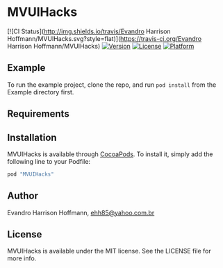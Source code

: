 # MVUIHacks

[![CI Status](http://img.shields.io/travis/Evandro Harrison Hoffmann/MVUIHacks.svg?style=flat)](https://travis-ci.org/Evandro Harrison Hoffmann/MVUIHacks)
[![Version](https://img.shields.io/cocoapods/v/MVUIHacks.svg?style=flat)](http://cocoapods.org/pods/MVUIHacks)
[![License](https://img.shields.io/cocoapods/l/MVUIHacks.svg?style=flat)](http://cocoapods.org/pods/MVUIHacks)
[![Platform](https://img.shields.io/cocoapods/p/MVUIHacks.svg?style=flat)](http://cocoapods.org/pods/MVUIHacks)

## Example

To run the example project, clone the repo, and run `pod install` from the Example directory first.

## Requirements

## Installation

MVUIHacks is available through [CocoaPods](http://cocoapods.org). To install
it, simply add the following line to your Podfile:

```ruby
pod "MVUIHacks"
```

## Author

Evandro Harrison Hoffmann, ehh85@yahoo.com.br

## License

MVUIHacks is available under the MIT license. See the LICENSE file for more info.
